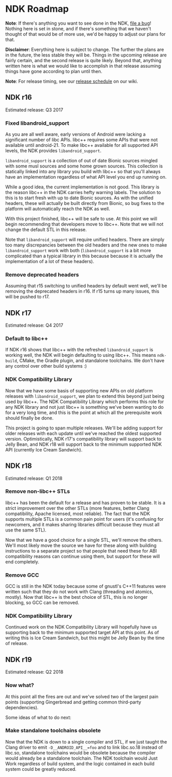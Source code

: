 NDK Roadmap
===========

**Note**: If there's anything you want to see done in the NDK, [file a bug]!
Nothing here is set in stone, and if there's something that we haven't thought
of that would be of more use, we'd be happy to adjust our plans for that.

[file a bug]: https://github.com/android-ndk/ndk/issues

**Disclaimer**: Everything here is subject to change. The further the plans are
in the future, the less stable they will be. Things in the upcoming release are
fairly certain, and the second release is quite likely. Beyond that, anything
written here is what we would like to accomplish in that release assuming things
have gone according to plan until then.

**Note**: For release timing, see our [release schedule] on our wiki.

[release schedule]: https://github.com/android-ndk/ndk/wiki#release-schedule


NDK r16
-------

Estimated release: Q3 2017

### Fixed libandroid\_support

As you are all well aware, early versions of Android were lacking a significant
number of libc APIs. libc++ requires some APIs that were not available until
android-21. To make libc++ available for all supported API levels, the NDK
provides `libandroid_support`.

`libandroid_support` is a collection of out of date Bionic sources mingled with
some musl sources and some home grown sources. This collection is statically
linked into any library you build with libc++ so that you'll always have an
implementation regardless of what API level you end up running on.

While a good idea, the current implementation is not good. This library is the
reason libc++ in the NDK carries hefty warning labels. The solution to this is
to start fresh with up to date Bionic sources. As with the unified headers,
these will actually be built directly from Bionic, so bug fixes to the platform
will automatically reach the NDK as well.

With this project finished, libc++ will be safe to use. At this point we will
begin recommending that developers move to libc++. Note that we will not change
the default STL in this release.

Note that `libandroid_support` will require unified headers. There are simply
too many discrepancies between the old headers and the new ones to make
`libandroid_support` work with both (`libandroid_support` is a bit more
complicated than a typical library in this because because it is actually the
implementation of a lot of these headers).

### Remove deprecated headers

Assuming that r15 switching to unified headers by default went well, we'll be
removing the deprecated headers in r16. If r15 turns up many issues, this will
be pushed to r17.


NDK r17
-------

Estimated release: Q4 2017

### Default to libc++

If NDK r16 shows that libc++ with the refreshed `libandroid_support` is working
well, the NDK will begin defaulting to using libc++. This means `ndk-build`,
CMake, the Gradle plugin, and standalone toolchains. We don't have any control
over other build systems :)

### NDK Compatibility Library

Now that we have some basis of supporting new APIs on old platform releases with
`libandroid_support`, we plan to extend this beyond just being used by libc++.
The NDK Compatibility Library which performs this role for any NDK library and
not just libc++ is something we've been wanting to do for a very long time, and
this is the point at which all the prerequisite work should finally be done.

This project is going to span multiple releases. We'll be adding support for
older releases with each update until we've reached the oldest supported
version. Optimistically, NDK r17's compatibility library will support back to
Jelly Bean, and NDK r18 will support back to the minimum supported NDK API
(currently Ice Cream Sandwich).


NDK r18
-------

Estimated release: Q1 2018

### Remove non-libc++ STLs

libc++ has been the default for a release and has proven to be stable. It is a
strict improvement over the other STLs (more features, better Clang
compatibility, Apache licensed, most reliable). The fact that the NDK supports
multiple STLs is a common pain point for users (it's confusing for newcomers,
and it makes sharing libraries difficult because they must all use the same
STL).

Now that we have a good choice for a single STL, we'll remove the others. We'll
most likely move the source we have for these along with building instructions
to a separate project so that people that need these for ABI compatibility
reasons can continue using them, but support for these will end completely.

### Remove GCC

GCC is still in the NDK today because some of gnustl's C++11 features were
written such that they do not work with Clang (threading and atomics, mostly).
Now that libc++ is the best choice of STL, this is no longer blocking, so GCC
can be removed.

### NDK Compatibility Library

Continued work on the NDK Compatibility Library will hopefully have us
supporting back to the minimum supported target API at this point. As of writing
this is Ice Cream Sandwich, but this might be Jelly Bean by the time of release.


NDK r19
-------

Estimated release: Q2 2018

### Now what?

At this point all the fires are out and we've solved two of the largest pain
points (supporting Gingerbread and getting common third-party dependencies).

Some ideas of what to do next:

### Make standalone toolchains obsolete

Now that the NDK is down to a single compiler and STL, if we just taught the
Clang driver to emit `-D__ANDROID_API__=foo` and to link libc.so.18 instead of
libc.so, standalone toolchains would be obsolete because the compiler would
already be a standalone toolchain. The NDK toolchain would Just Work regardless
of build system, and the logic contained in each build system could be greatly
reduced.

